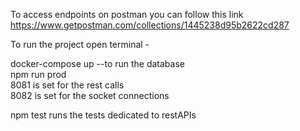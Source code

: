 To access endpoints on postman you can follow this link
https://www.getpostman.com/collections/1445238d95b2622cd287

To run the project open terminal -

docker-compose up --to run the database <br>
npm run prod <br>
8081 is set for the rest calls <br>
8082 is set for the socket connections <br>

npm test runs the tests dedicated to restAPIs
